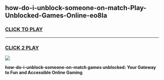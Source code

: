 
## how-do-i-unblock-someone-on-match-Play-Unblocked-Games-Online-eo8la
<h3>
<a href="https://premium76.site?title=how-do-i-unblock-someone-on-match&ref=25A">CLICK TO PLAY</a></h3>
<hr>

<h3>
<a href="https://premium76.site?title=how-do-i-unblock-someone-on-match&ref=25A">CLICK 2 PLAY</a>
  
</h3>

<a href="https://premium76.site?title=how-do-i-unblock-someone-on-match&ref=25A"><img src="https://clearcache.store/games.png"></a>


**how-do-i-unblock-someone-on-match games unblocked: Your Gateway to Fun and Accessible Online Gaming**
